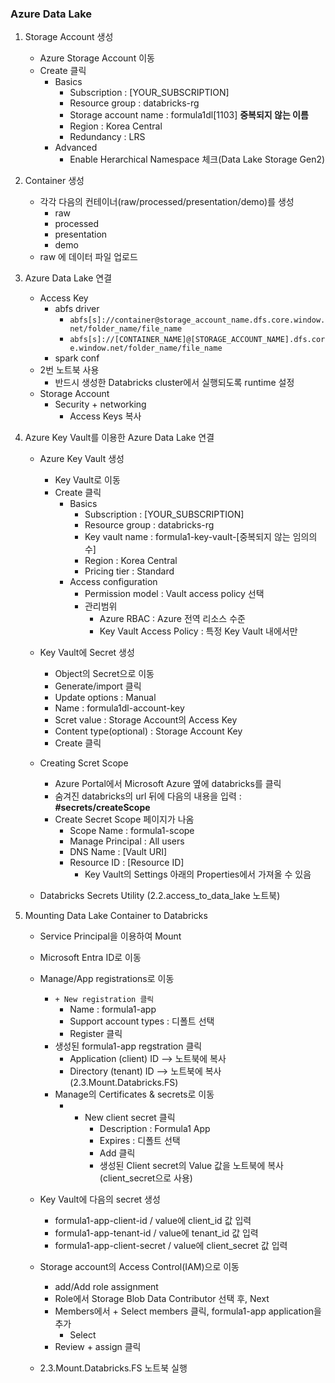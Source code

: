 ### Azure Data Lake

1. Storage Account 생성

   - Azure Storage Account 이동
   - Create 클릭
     - Basics
       - Subscription : [YOUR_SUBSCRIPTION]
       - Resource group : databricks-rg
       - Storage account name : formula1dl[1103] **중복되지 않는 이름**
       - Region : Korea Central
       - Redundancy : LRS
     - Advanced
       - Enable Herarchical Namespace 체크(Data Lake Storage Gen2)

2. Container 생성

   - 각각 다음의 컨테이너(raw/processed/presentation/demo)를 생성
     - raw
     - processed
     - presentation
     - demo
   - raw 에 데이터 파일 업로드

3. Azure Data Lake 연결

   - Access Key
     - abfs driver
       - `abfs[s]://container@storage_account_name.dfs.core.window.net/folder_name/file_name`
       - `abfs[s]://[CONTAINER_NAME]@[STORAGE_ACCOUNT_NAME].dfs.core.window.net/folder_name/file_name`
     - spark conf
   - 2번 노트북 사용
     - 반드시 생성한 Databricks cluster에서 실행되도록 runtime 설정
   - Storage Account
     - Security + networking
       - Access Keys 복사

4. Azure Key Vault를 이용한 Azure Data Lake 연결

   - Azure Key Vault 생성
     - Key Vault로 이동
     - Create 클릭
       - Basics
         - Subscription : [YOUR_SUBSCRIPTION]
         - Resource group : databricks-rg
         - Key vault name : formula1-key-vault-[중복되지 않는 임의의 수]
         - Region : Korea Central
         - Pricing tier : Standard
       - Access configuration
         - Permission model : Vault access policy 선택
          - 관리범위
            - Azure RBAC : Azure 전역 리소스 수준
            - Key Vault Access Policy : 특정 Key Vault 내에서만

   - Key Vault에 Secret 생성
     - Object의 Secret으로 이동
      - Generate/import 클릭
      - Update options : Manual
      - Name : formula1dl-account-key
      - Scret value : Storage Account의 Access Key
      - Content type(optional) : Storage Account Key
      - Create 클릭

   - Creating Scret Scope
     - Azure Portal에서 Microsoft Azure 옆에 databricks를 클릭
     - 숨겨진 databricks의 url 뒤에 다음의 내용을 입력 : **#secrets/createScope**
     - Create Secret Scope 페이지가 나옴
       - Scope Name : formula1-scope
       - Manage Principal : All users
       - DNS Name : [Vault URI]
       - Resource ID : [Resource ID]
         - Key Vault의 Settings 아래의 Properties에서 가져올 수 있음
   - Databricks Secrets Utility (2.2.access_to_data_lake 노트북)

5. Mounting Data Lake Container to Databricks

   - Service Principal을 이용하여 Mount
   - Microsoft Entra ID로 이동
   - Manage/App registrations로 이동

     - `+ New registration 클릭`
         - Name : formula1-app
         - Support account types : 디폴트 선택
         - Register 클릭
     - 생성된 formula1-app regstration 클릭
       - Application (client) ID --> 노트북에 복사
       - Directory (tenant) ID --> 노트북에 복사 (2.3.Mount.Databricks.FS)
     - Manage의 Certificates & secrets로 이동
       - + New client secret 클릭
           - Description : Formula1 App
           - Expires : 디폴트 선택
           - Add 클릭
           - 생성된 Client secret의 Value 값을 노트북에 복사 (client_secret으로 사용)

   - Key Vault에 다음의 secret 생성

     - formula1-app-client-id / value에 client_id 값 입력
     - formula1-app-tenant-id / value에 tenant_id 값 입력
     - formula1-app-client-secret / value에 client_secret 값 입력

   - Storage account의 Access Control(IAM)으로 이동
     - add/Add role assignment
      - Role에서 Storage Blob Data Contributor 선택 후, Next
      - Members에서 + Select members 클릭, formula1-app application을 추가
        - Select
      - Review + assign 클릭
   - 2.3.Mount.Databricks.FS 노트북 실행
